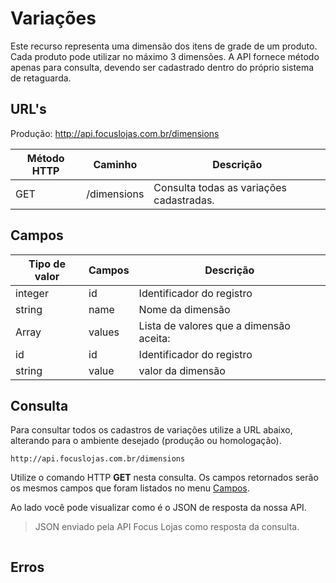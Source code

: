 # Variações

Este recurso representa uma dimensão dos itens de grade de um produto. Cada produto pode utilizar no máximo 3 dimensões. A API fornece método apenas para consulta, devendo ser cadastrado dentro do próprio sistema de retaguarda.

## URL's

Produção: http://api.focuslojas.com.br/dimensions

Método HTTP | Caminho | Descrição
--|--|--
GET | /dimensions | Consulta todas as variações cadastradas.

## Campos

Tipo de valor | Campos | Descrição
--|--|--
integer | id | Identificador do registro
string | name | Nome da dimensão
Array | values | Lista de valores que a dimensão aceita:
id | id | Identificador do registro
string | value | valor da dimensão

## Consulta

Para consultar todos os cadastros de variações utilize a URL abaixo, alterando para o ambiente desejado (produção ou homologação).

`http://api.focuslojas.com.br/dimensions`

Utilize o comando HTTP **GET** nesta consulta. Os campos retornados serão os mesmos campos que foram listados no menu [Campos](#campos).

Ao lado você pode visualizar como é o JSON de resposta da nossa API.

> JSON enviado pela API Focus Lojas como resposta da consulta.

```json
```

## Erros